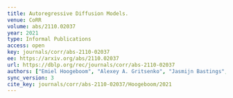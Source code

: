```yaml
---
title: Autoregressive Diffusion Models.
venue: CoRR
volume: abs/2110.02037
year: 2021
type: Informal Publications
access: open
key: journals/corr/abs-2110-02037
ee: https://arxiv.org/abs/2110.02037
url: https://dblp.org/rec/journals/corr/abs-2110-02037
authors: ["Emiel Hoogeboom", "Alexey A. Gritsenko", "Jasmijn Bastings", "Ben Poole", "Rianne van den Berg", "Tim Salimans"]
sync_version: 3
cite_key: journals/corr/abs-2110-02037/Hoogeboom/2021
---
```

